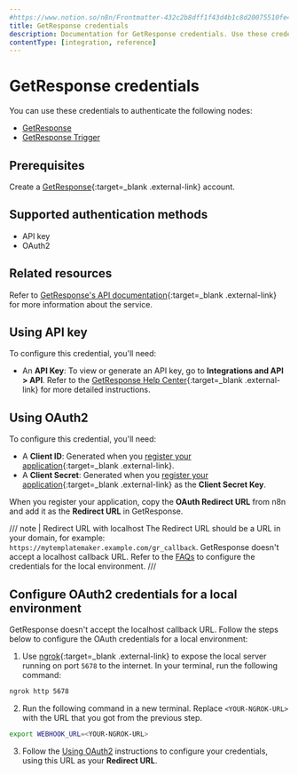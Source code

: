 ```yaml
---
#https://www.notion.so/n8n/Frontmatter-432c2b8dff1f43d4b1c8d20075510fe4
title: GetResponse credentials
description: Documentation for GetResponse credentials. Use these credentials to authenticate GetResponse in n8n, a workflow automation platform.
contentType: [integration, reference]
---
```


# GetResponse credentials

You can use these credentials to authenticate the following nodes:

- [GetResponse](/integrations/builtin/app-nodes/n8n-nodes-base.getresponse.md)
- [GetResponse Trigger](/integrations/builtin/trigger-nodes/n8n-nodes-base.getresponsetrigger.md)

## Prerequisites

Create a [GetResponse](https://www.getresponse.com/){:target=_blank .external-link} account.

## Supported authentication methods

- API key
- OAuth2

## Related resources

Refer to [GetResponse's API documentation](https://apidocs.getresponse.com/v3){:target=_blank .external-link} for more information about the service.

## Using API key

To configure this credential, you'll need:

- An **API Key**: To view or generate an API key, go to **Integrations and API > API**. Refer to the [GetResponse Help Center](https://www.getresponse.com/help/where-do-i-find-the-api-key.html){:target=_blank .external-link} for more detailed instructions.

## Using OAuth2

To configure this credential, you'll need:

- A **Client ID**: Generated when you [register your application](https://apidocs.getresponse.com/v3/authentication/oauth2){:target=_blank .external-link}.
- A **Client Secret**: Generated when you [register your application](https://apidocs.getresponse.com/v3/authentication/oauth2){:target=_blank .external-link} as the **Client Secret Key**.

When you register your application, copy the **OAuth Redirect URL** from n8n and add it as the **Redirect URL** in GetResponse.

/// note | Redirect URL with localhost
The Redirect URL should be a URL in your domain, for example: `https://mytemplatemaker.example.com/gr_callback`. GetResponse doesn't accept a localhost callback URL. Refer to the [FAQs](#configure-oauth2-credentials-for-a-local-environment) to configure the credentials for the local environment.
///

## Configure OAuth2 credentials for a local environment

GetResponse doesn't accept the localhost callback URL. Follow the steps below to configure the OAuth credentials for a local environment:
1. Use [ngrok](https://ngrok.com/){:target=_blank .external-link} to expose the local server running on port `5678` to the internet. In your terminal, run the following command:
```sh
ngrok http 5678
```
2. Run the following command in a new terminal. Replace `<YOUR-NGROK-URL>` with the URL that you got from the previous step.
```sh
export WEBHOOK_URL=<YOUR-NGROK-URL>
```
3. Follow the [Using OAuth2](#using-oauth2) instructions to configure your credentials, using this URL as your **Redirect URL**.


